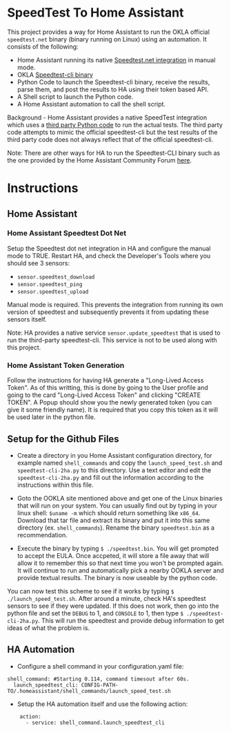 # SpeedTest To Home Assistant
This project provides a way for Home Assistant to run the OKLA official `speedtest.net` binary (binary running on Linux) using an automation.  It consists of the following:
* Home Assistant running its native [Speedtest.net integration](https://www.home-assistant.io/integrations/speedtestdotnet/) in manual mode.
* OKLA [Speedtest-cli binary](https://www.speedtest.net/apps/cli)
* Python Code to launch the Speedtest-cli binary, receive the results, parse them, and post the results to HA using their token based API.
* A Shell script to launch the Python code.
* A Home Assistant automation to call the shell script.

Background - Home Assistant provides a native SpeedTest integration which uses a [third party Python code](https://github.com/sivel/speedtest-cli) to run the actual tests.  The third party code attempts to mimic the official speedtest-cli but the test results of the third party code does not always reflect that of the official speedtest-cli.  

Note: There are other ways for HA to run the Speedtest-CLI binary such as the one provided by the Home Assistant Community Forum [here](https://community.home-assistant.io/t/add-the-official-speedtest-cli/161915/15).

# Instructions
## Home Assistant 
### Home Assistant Speedtest Dot Net
Setup the Speedtest dot net integration in HA and configure the manual mode to TRUE.  Restart HA, and check the Developer's Tools where you should see 3 sensors:
* `sensor.speedtest_download`
* `sensor.speedtest_ping`
* `sensor.speedtest_upload`

Manual mode is required.  This prevents the integration from running its own version of speedtest and subsequently prevents it from updating these sensors itself.

Note: HA provides a native service `sensor.update_speedtest` that is used to run the third-party speedtest-cli.  This service is not to be used along with this project.

### Home Assistant Token Generation
Follow the instructions for having HA generate a "Long-Lived Access Token".  As of this writting, this is done by going to the User profile and going to the card "Long-Lived Access Token" and clicking "CREATE TOKEN".  A Popup should show you the newly generated token (you can give it some friendly name).  It is required that you copy this token as it will be used later in the python file.

## Setup for the Github Files
* Create a directory in you Home Assistant configuration directory, for example named `shell_commands`  and copy the `launch_speed_test.sh` and `speedtest-cli-2ha.py` to this directory.  Use a text editor and edit the `speedtest-cli-2ha.py` and fill out the information according to the instructions within this file.

* Goto the OOKLA site mentioned above and get one of the Linux binaries that will run on your system.  You can usually find out by typing in your linux shell: `$uname -m`  which should return something like `x86_64`.  Download that tar file and extract its binary and put it into this same directory (ex. `shell_commands`).  Rename the binary `speedtest.bin` as a recommendation.

* Execute the binary by typing `$ ./speedtest.bin`.  You will get prompted to accept the EULA.  Once accpeted, it will store a file away that will allow it to remember this so that next time you won't be prompted again.  It will continue to run and automatically pick a nearby OOKLA server and provide textual results.  The binary is now useable by the python code.

You can now test this scheme to see if it works by typing `$ ./launch_speed_test.sh`.  After around a minute, check HA's speedtest sensors to see if they were updated.  If this does not work, then go into the python file and set the `DEBUG` to 1, and `CONSOLE` to 1, then type `$ ./speedtest-cli-2ha.py`.  This will run the speedtest and provide debug information to get ideas of what the problem is.
## HA Automation
* Configure a shell command in your configuration.yaml file:
```
shell_command: #Starting 0.114, command timesout after 60s.
  launch_speedtest_cli: CONFIG-PATH-TO/.homeassistant/shell_commands/launch_speed_test.sh
```
* Setup the HA automation itself and use the following action:
```
    action:
      - service: shell_command.launch_speedtest_cli
```
